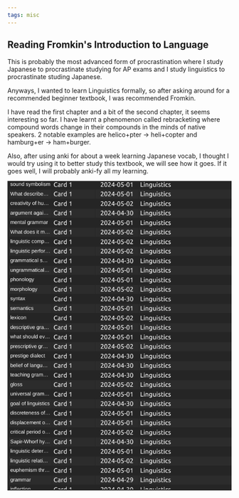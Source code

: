 ```yaml
---
tags: misc
---
```


## Reading Fromkin's Introduction to Language

This is probably the most advanced form of procrastination where I study Japanese to procrastinate studying for AP exams and I study linguistics to procrastinate studing Japanese.

Anyways, I wanted to learn Linguistics formally, so after asking around for a recommended beginner textbook, I was recommended Fromkin.

I have read the first chapter and a bit of the second chapter, it seems interesting so far. I have learnt a phenomenon called rebracketing where compound words change in their compounds in the minds of native speakers. 2 notable examples are helico+pter → heli+copter and hamburg+er → ham+burger.

Also, after using anki for about a week learning Japanese vocab, I thought I would try using it to better study this textbook, we will see how it goes. If it goes well, I will probably anki-fy all my learning.

![ ](/media/ling_anki.png)
